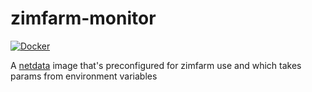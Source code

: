 zimfarm-monitor
===============

[![Docker](https://ghcr-badge.deta.dev/openzim/zimfarm-monitor/latest_tag?label=docker)](https://ghcr.io/openzim/zimfarm-monitor)

A [netdata](https://github.com/netdata/netdata) image that's preconfigured 
for zimfarm use and which takes params from environment variables
